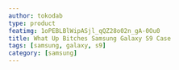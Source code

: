 ```yaml
---
author: tokodab
type: product
featimg: 1oPEBLBlWipASjl_qQZ28o02n_gA-0Ou0
title: What Up Bitches Samsung Galaxy S9 Case
tags: [samsung, galaxy, s9]
category: [samsung]
---
```

